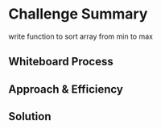 # Challenge Summary
<!-- Description of the challenge -->
write function to sort array from min to max 
## Whiteboard Process
<!-- Embedded whiteboard image -->

## Approach & Efficiency
<!-- What approach did you take? Why? What is the Big O space/time for this approach? -->

## Solution